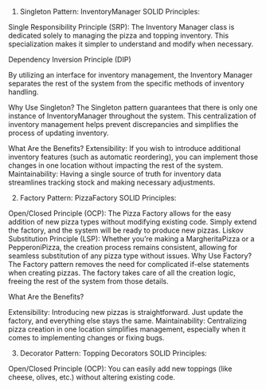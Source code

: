 
1. Singleton Pattern: InventoryManager
SOLID Principles:

Single Responsibility Principle (SRP): The Inventory Manager class is dedicated solely to managing the pizza and topping inventory. This specialization makes it simpler to understand and modify when necessary.


Dependency Inversion Principle (DIP)

By utilizing an interface for inventory management, the Inventory Manager separates the rest of the system from the specific methods of inventory handling.

Why Use Singleton? 
The Singleton pattern guarantees that there is only one instance of InventoryManager throughout the system. This centralization of inventory management helps prevent discrepancies and simplifies the process of updating inventory.

What Are the Benefits?
Extensibility: If you wish to introduce additional inventory features (such as automatic reordering), you can implement those changes in one location without impacting the rest of the system.
Maintainability: Having a single source of truth for inventory data streamlines tracking stock and making necessary adjustments.

2. Factory Pattern: PizzaFactory
SOLID Principles:

Open/Closed Principle (OCP): 
The Pizza Factory allows for the easy addition of new pizza types without modifying existing code. Simply extend the factory, and the system will be ready to produce new pizzas.
Liskov Substitution Principle (LSP): Whether you’re making a MargheritaPizza or a PepperoniPizza, the creation process remains consistent, allowing for seamless substitution of any pizza type without issues.
Why Use Factory? The Factory pattern removes the need for complicated if-else statements when creating pizzas. The factory takes care of all the creation logic, freeing the rest of the system from those details.

What Are the Benefits?

Extensibility: Introducing new pizzas is straightforward. Just update the factory, and everything else stays the same.
Maintainability: Centralizing pizza creation in one location simplifies management, especially when it comes to implementing changes or fixing bugs.

3. Decorator Pattern: Topping Decorators
SOLID Principles:

Open/Closed Principle (OCP): You can easily add new toppings (like cheese, olives, etc.) without altering existing code.
